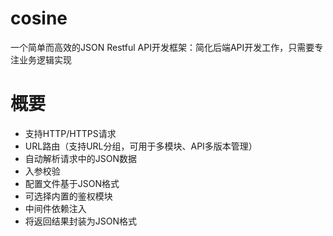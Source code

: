 # cosine
一个简单而高效的JSON Restful API开发框架：简化后端API开发工作，只需要专注业务逻辑实现

# 概要
* 支持HTTP/HTTPS请求
* URL路由（支持URL分组，可用于多模块、API多版本管理）
* 自动解析请求中的JSON数据
* 入参校验
* 配置文件基于JSON格式
* 可选择内置的鉴权模块
* 中间件依赖注入
* 将返回结果封装为JSON格式
